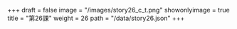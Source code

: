 +++
draft = false 
image = "/images/story26_c_t.png" 
showonlyimage = true 
title = "第26課" 
weight = 26 
path = "/data/story26.json" 
+++
